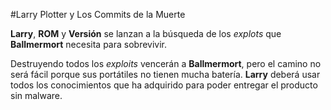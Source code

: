 #Larry Plotter y Los Commits de la Muerte


**Larry**, **ROM** y **Versión** se lanzan a la búsqueda de los *explots* que **Ballmermort** necesita para sobrevivir.

Destruyendo todos los *exploits* vencerán a **Ballmermort**, pero el camino no será fácil porque sus portátiles no tienen
mucha batería.
**Larry** deberá usar todos los conocimientos que ha adquirido para poder entregar el producto sin malware.

